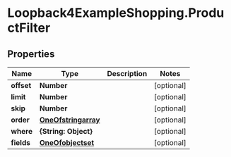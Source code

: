 # Loopback4ExampleShopping.ProductFilter

## Properties

Name | Type | Description | Notes
------------ | ------------- | ------------- | -------------
**offset** | **Number** |  | [optional] 
**limit** | **Number** |  | [optional] 
**skip** | **Number** |  | [optional] 
**order** | [**OneOfstringarray**](OneOfstringarray.md) |  | [optional] 
**where** | **{String: Object}** |  | [optional] 
**fields** | [**OneOfobjectset**](OneOfobjectset.md) |  | [optional] 


